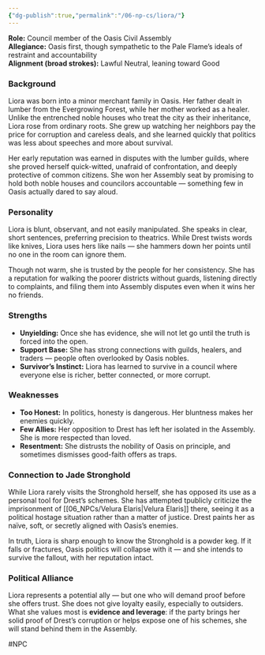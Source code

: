 ```yaml
---
{"dg-publish":true,"permalink":"/06-np-cs/liora/"}
---
```


**Role:** Council member of the Oasis Civil Assembly  
**Allegiance:** Oasis first, though sympathetic to the Pale Flame’s ideals of restraint and accountability  
**Alignment (broad strokes):** Lawful Neutral, leaning toward Good

### Background

Liora was born into a minor merchant family in Oasis. Her father dealt in lumber from the Evergrowing Forest, while her mother worked as a healer. Unlike the entrenched noble houses who treat the city as their inheritance, Liora rose from ordinary roots. She grew up watching her neighbors pay the price for corruption and careless deals, and she learned quickly that politics was less about speeches and more about survival.

Her early reputation was earned in disputes with the lumber guilds, where she proved herself quick-witted, unafraid of confrontation, and deeply protective of common citizens. She won her Assembly seat by promising to hold both noble houses and councilors accountable — something few in Oasis actually dared to say aloud.

### Personality

Liora is blunt, observant, and not easily manipulated. She speaks in clear, short sentences, preferring precision to theatrics. While Drest twists words like knives, Liora uses hers like nails — she hammers down her points until no one in the room can ignore them.

Though not warm, she is trusted by the people for her consistency. She has a reputation for walking the poorer districts without guards, listening directly to complaints, and filing them into Assembly disputes even when it wins her no friends.

### Strengths

- **Unyielding:** Once she has evidence, she will not let go until the truth is forced into the open.
- **Support Base:** She has strong connections with guilds, healers, and traders — people often overlooked by Oasis nobles.
- **Survivor’s Instinct:** Liora has learned to survive in a council where everyone else is richer, better connected, or more corrupt.

### Weaknesses

- **Too Honest:** In politics, honesty is dangerous. Her bluntness makes her enemies quickly.
- **Few Allies:** Her opposition to Drest has left her isolated in the Assembly. She is more respected than loved.
- **Resentment:** She distrusts the nobility of Oasis on principle, and sometimes dismisses good-faith offers as traps.

### Connection to Jade Stronghold

While Liora rarely visits the Stronghold herself, she has opposed its use as a personal tool for Drest’s schemes. She has attempted tpublicly criticize the imprisonment of [[06_NPCs/Velura Elaris\|Velura Elaris]] there, seeing it as a political hostage situation rather than a matter of justice. Drest paints her as naïve, soft, or secretly aligned with Oasis’s enemies.

In truth, Liora is sharp enough to know the Stronghold is a powder keg. If it falls or fractures, Oasis politics will collapse with it — and she intends to survive the fallout, with her reputation intact.

### Political Alliance

Liora represents a potential ally — but one who will demand proof before she offers trust. She does not give loyalty easily, especially to outsiders. What she values most is **evidence and leverage**: if the party brings her solid proof of Drest’s corruption or helps expose one of his schemes, she will stand behind them in the Assembly.


#NPC 
